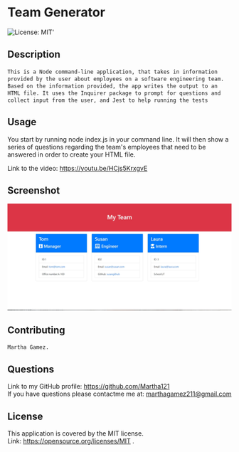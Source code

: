 # Team Generator
  ![License: MIT](https://img.shields.io/badge/License-MIT-yellow.svg)' 
  ## Description
    This is a Node command-line application, that takes in information provided by the user about employees on a software engineering team. Based on the information provided, the app writes the output to an HTML file. It uses the Inquirer package to prompt for questions and collect input from the user, and Jest to help running the tests
  

## Usage
   You start by running node index.js in your command line. It will then show a series of questions regarding the team's employees that need to be answered in order to create your HTML file.<br/>

   Link to the video: https://youtu.be/HCjs5KrxgvE

## Screenshot
![team-generator screenshot](./assets/images/team-generator.jpg)

## Contributing
    Martha Gamez.

## Questions
Link to my GitHub profile: https://github.com/Martha121 <br/>
If you have questions please contactme me at: marthagamez211@gmail.com

## License
This application is covered by the MIT license.<br/>
Link: https://opensource.org/licenses/MIT  . 